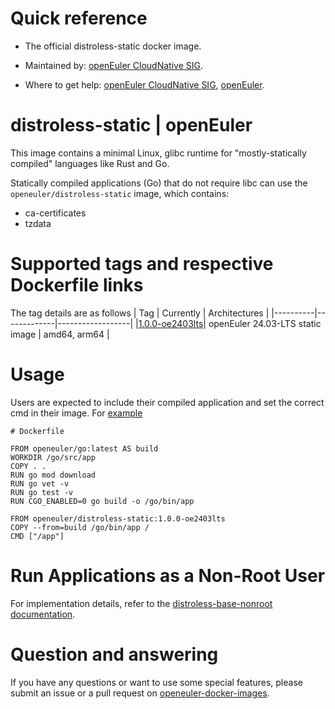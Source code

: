 # Quick reference

- The official distroless-static docker image.

- Maintained by: [openEuler CloudNative SIG](https://gitee.com/openeuler/cloudnative).

- Where to get help: [openEuler CloudNative SIG](https://gitee.com/openeuler/cloudnative), [openEuler](https://gitee.com/openeuler/community).

# distroless-static | openEuler
This image contains a minimal Linux, glibc runtime for "mostly-statically compiled" languages like Rust and Go.

Statically compiled applications (Go) that do not require libc can use the `openeuler/distroless-static` image, which contains:
- ca-certificates
- tzdata

# Supported tags and respective Dockerfile links
The tag details are as follows
|    Tag   |  Currently  |   Architectures  |
|----------|-------------|------------------|
|[1.0.0-oe2403lts](https://gitee.com/openeuler/openeuler-docker-images/blob/master/Distroless/distroless-static/1.0.0/24.03-lts/Distrofile)| openEuler 24.03-LTS static image | amd64, arm64 |

# Usage
Users are expected to include their compiled application and set the correct cmd in their image. For [example](https://gitee.com/openeuler/openeuler-docker-images/blob/master/Distroless/distroless-static/example)
```
# Dockerfile

FROM openeuler/go:latest AS build
WORKDIR /go/src/app
COPY . .
RUN go mod download
RUN go vet -v
RUN go test -v
RUN CGO_ENABLED=0 go build -o /go/bin/app

FROM openeuler/distroless-static:1.0.0-oe2403lts
COPY --from=build /go/bin/app /
CMD ["/app"]
```

# Run Applications as a Non-Root User
For implementation details, refer to the [distroless-base-nonroot documentation](https://gitee.com/openeuler/openeuler-docker-images/blob/master/Distroless/distroless-base-nonroot/README.md).
	
# Question and answering
If you have any questions or want to use some special features, please submit an issue or a pull request on [openeuler-docker-images](https://gitee.com/openeuler/openeuler-docker-images).
